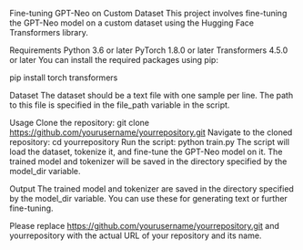 Fine-tuning GPT-Neo on Custom Dataset
This project involves fine-tuning the GPT-Neo model on a custom dataset using the Hugging Face Transformers library.

Requirements
Python 3.6 or later
PyTorch 1.8.0 or later
Transformers 4.5.0 or later
You can install the required packages using pip:

pip install torch transformers

Dataset
The dataset should be a text file with one sample per line. The path to this file is specified in the file_path variable in the script.

Usage
Clone the repository:
git clone https://github.com/yourusername/yourrepository.git
Navigate to the cloned repository:
cd yourrepository
Run the script:
python train.py
The script will load the dataset, tokenize it, and fine-tune the GPT-Neo model on it. The trained model and tokenizer will be saved in the directory specified by the model_dir variable.

Output
The trained model and tokenizer are saved in the directory specified by the model_dir variable. You can use these for generating text or further fine-tuning.

Please replace https://github.com/yourusername/yourrepository.git and yourrepository with the actual URL of your repository and its name.
